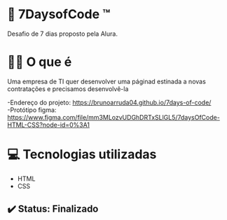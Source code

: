 # 🔵 7DaysofCode ™ 
Desafio de 7 dias proposto pela Alura.

# 👨‍💻 O que é
Uma empresa de TI quer desenvolver uma páginad estinada a novas contratações e precisamos desenvolvê-la

-Endereço do projeto: https://brunoarruda04.github.io/7days-of-code/ <br>
-Protótipo figma: https://www.figma.com/file/mm3MLozvUDGhDRTxSLlGL5/7daysOfCode-HTML-CSS?node-id=0%3A1

# 💻 Tecnologias utilizadas
<ul>
  <li>HTML</li>
  <li>CSS</li>
</ul>

## ✔️ Status: Finalizado
